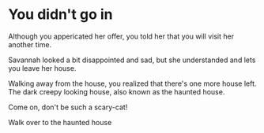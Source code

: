 # You didn't go in
Although you appericated her offer, you told her that you will visit her another time.  

Savannah looked a bit disappointed and sad, but she understanded and lets you leave her house.  

Walking away from the house, you realized that there's one more house left. The dark creepy looking house, also known as the haunted house.   

Come on, don't be such a scary-cat! 

Walk over to the haunted house